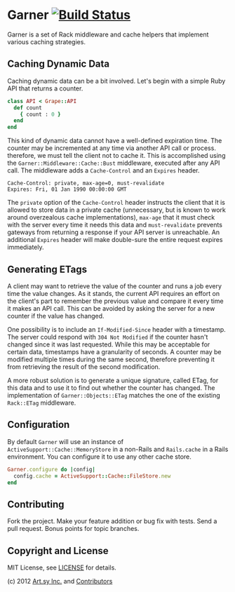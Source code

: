 Garner [![Build Status](https://secure.travis-ci.org/dblock/garner.png)](http://travis-ci.org/dblock/garner)
======

Garner is a set of Rack middleware and cache helpers that implement various caching strategies.

Caching Dynamic Data
--------------------

Caching dynamic data can be a bit involved. Let's begin with a simple Ruby API that returns a counter.

``` ruby
class API < Grape::API
  def count
    { count : 0 }
  end
end
```

This kind of dynamic data cannot have a well-defined expiration time. The counter may be incremented at any time via another API call or process. therefore, we must tell the client not to cache it. This is accomplished using the `Garner::Middleware::Cache::Bust` middleware, executed after any API call. The middleware adds a `Cache-Control` and an `Expires` header. 

```
Cache-Control: private, max-age=0, must-revalidate
Expires: Fri, 01 Jan 1990 00:00:00 GMT
```

The `private` option of the `Cache-Control` header instructs the client that it is allowed to store data in a private cache (unnecessary, but is known to work around overzealous cache implementations), `max-age` that it must check with the server every time it needs this data and `must-revalidate` prevents gateways from returning a response if your API server is unreachable. An additional `Expires` header will make double-sure the entire request expires immediately.

Generating ETags
----------------

A client may want to retrieve the value of the counter and runs a job every time the value changes. As it stands, the current API requires an effort on the client's part to remember the previous value and compare it every time it makes an API call. This can be avoided by asking the server for a new counter if the value has changed. 

One possibility is to include an `If-Modified-Since` header with a timestamp. The server could respond with `304 Not Modified` if the counter hasn't changed since it was last requested. While this may be acceptable for certain data, timestamps have a granularity of seconds. A counter may be modified multiple times during the same second, therefore preventing it from retrieving the result of the second modification.

A more robust solution is to generate a unique signature, called ETag, for this data and to use it to find out whether the counter has changed. The implementation of `Garner::Objects::ETag` matches the one of the existing `Rack::ETag` middleware.

Configuration
-------------

By default `Garner` will use an instance of `ActiveSupport::Cache::MemoryStore` in a non-Rails and `Rails.cache` in a Rails environment. You can configure it to use any other cache store.

``` ruby
Garner.configure do |config|
  config.cache = ActiveSupport::Cache::FileStore.new
end
```

Contributing
------------

Fork the project. Make your feature addition or bug fix with tests. Send a pull request. Bonus points for topic branches.

Copyright and License
---------------------

MIT License, see [LICENSE](https://github.com/dblock/garner/blob/master/LICENSE.md) for details.

(c) 2012 [Art.sy Inc.](http://artsy.github.com) and [Contributors](https://github.com/dblock/garner/blob/master/CHANGELOG.md)

